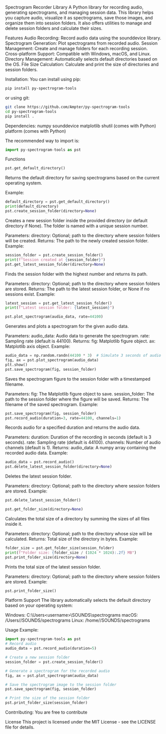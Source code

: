 Spectrogram Recorder Library
A Python library for recording audio, generating spectrograms, and managing session data. This library helps you capture audio, visualize it as spectrograms, save those images, and organize them into session folders. It also offers utilities to manage and delete session folders and calculate their sizes.

Features
Audio Recording: Record audio data using the sounddevice library.
Spectrogram Generation: Plot spectrograms from recorded audio.
Session Management: Create and manage folders for each recording session.
Cross-platform Support: Compatible with Windows, macOS, and Linux.
Directory Management: Automatically selects default directories based on the OS.
File Size Calculation: Calculate and print the size of directories and session folders.

Installation:
You can install using pip:
```bash
pip install py-spectrogram-tools
```
or using git:
```bash
git clone https://github.com/Ampter/py-spectrogram-tools
cd py-spectrogram-tools
pip install .
```
Dependencies:
numpy
sounddevice
matplotlib
shutil (comes with Python)
platform (comes with Python)

The recommended way to import is:
```python
import py-spectrogram-tools as pst
```

Functions
```python
pst.get_default_directory()
```
Returns the default directory for saving spectrograms based on the current operating system.

Example:
```python
default_directory = pst.get_default_directory()
print(default_directory)
pst.create_session_folder(directory=None)
```
Creates a new session folder inside the provided directory (or default directory if None). The folder is named with a unique session number.

Parameters:
directory: Optional; path to the directory where session folders will be created.
Returns:
The path to the newly created session folder.
Example:
```python
session_folder = pst.create_session_folder()
print(f"Session created at {session_folder}")
pst.get_latest_session_folder(directory=None)
```
Finds the session folder with the highest number and returns its path.

Parameters:
directory: Optional; path to the directory where session folders are stored.
Returns:
The path to the latest session folder, or None if no sessions exist.
Example:
```python
latest_session = pst.get_latest_session_folder()
print(f"Latest session folder: {latest_session}")
```

```python
pst.plot_spectrogram(audio_data, rate=44100)
```
Generates and plots a spectrogram for the given audio data.

Parameters:
audio_data: Audio data to generate the spectrogram.
rate: Sampling rate (default is 44100).
Returns:
fig: Matplotlib figure object.
ax: Matplotlib axis object.
Example:
```python
audio_data = np.random.randn(44100 * 3)  # Simulate 3 seconds of audio
fig, ax = pst.plot_spectrogram(audio_data)
plt.show()
pst.save_spectrogram(fig, session_folder)
```
Saves the spectrogram figure to the session folder with a timestamped filename.

Parameters:
fig: The Matplotlib figure object to save.
session_folder: The path to the session folder where the figure will be saved.
Returns:
The filename of the saved spectrogram.
Example:
```python
pst.save_spectrogram(fig, session_folder)
pst.record_audio(duration=3, rate=44100, channels=1)
```
Records audio for a specified duration and returns the audio data.


Parameters:
duration: Duration of the recording in seconds (default is 3 seconds).
rate: Sampling rate (default is 44100).
channels: Number of audio channels (default is 1).
Returns:
audio_data: A numpy array containing the recorded audio data.
Example:
```python
audio_data = pst.record_audio()
pst.delete_latest_session_folder(directory=None)
```
Deletes the latest session folder.

Parameters:
directory: Optional; path to the directory where session folders are stored.
Example:
```python
pst.delete_latest_session_folder()
```

```python
pst.get_folder_size(directory=None)
```
Calculates the total size of a directory by summing the sizes of all files inside it.


Parameters:
directory: Optional; path to the directory whose size will be calculated.
Returns:
Total size of the directory in bytes.
Example:
```python
folder_size = pst.get_folder_size(session_folder)
print(f"Folder size: {folder_size / (1024 * 1024):.2f} MB")
pst.print_folder_size(directory=None)
```
Prints the total size of the latest session folder.

Parameters:
directory: Optional; path to the directory where session folders are stored.
Example:
```python
pst.print_folder_size()
```
Platform Support
The library automatically selects the default directory based on your operating system:

Windows: C:\Users\<username>\SOUNDS\spectrograms
macOS: /Users/<username>/SOUNDS/spectrograms
Linux: /home/<username>/SOUNDS/spectrograms


Usage Example:
```python
import py-spectrogram-tools as pst
# Record audio
audio_data = pst.record_audio(duration=5)

# Create a new session folder
session_folder = pst.create_session_folder()

# Generate a spectrogram for the recorded audio
fig, ax = pst.plot_spectrogram(audio_data)

# Save the spectrogram image to the session folder
pst.save_spectrogram(fig, session_folder)

# Print the size of the session folder
pst.print_folder_size(session_folder)
```

Contrributing:
You are free to contribute

License
This project is licensed under the MIT License - see the LICENSE file for details.
